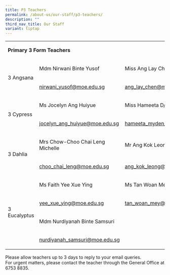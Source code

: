 ```yaml
---
title: P3 Teachers
permalink: /about-us/our-staff/p3-teachers/
description: ""
third_nav_title: Our Staff
variant: tiptap
---
```

<table style="minWidth: 75px">
<colgroup>
<col>
<col>
<col>
</colgroup>
<tbody>
<tr>
<td rowspan="1" colspan="3">
<p><strong>Primary 3 Form Teachers</strong>
</p>
</td>
</tr>
<tr>
<td rowspan="2" colspan="1">
<p>3 Angsana</p>
</td>
<td rowspan="1" colspan="1">
<p>Mdm Nirwani Binte Yusof&nbsp;</p>
</td>
<td rowspan="1" colspan="1">
<p>Miss Ang Lay Chen&nbsp;</p>
</td>
</tr>
<tr>
<td rowspan="1" colspan="1">
<p><a href="mailto:nirwani_yusof@moe.edu.sg" rel="noopener noreferrer nofollow" target="_blank">nirwani_yusof@moe.edu.sg</a>
</p>
</td>
<td rowspan="1" colspan="1">
<p><a href="mailto:ang_lay_chen@moe.edu.sg" rel="noopener noreferrer nofollow" target="_blank">ang_lay_chen@moe.edu.sg</a>
</p>
</td>
</tr>
<tr>
<td rowspan="2" colspan="1">
<p>3 Cypress</p>
</td>
<td rowspan="1" colspan="1">
<p>Ms Jocelyn Ang Huiyue</p>
</td>
<td rowspan="1" colspan="1">
<p>Miss Hameeta D/O Myden Pillai&nbsp;</p>
</td>
</tr>
<tr>
<td rowspan="1" colspan="1">
<p><a href="mailto:jocelyn_ang_huiyue@moe.edu.sg" rel="noopener noreferrer nofollow" target="_blank">jocelyn_ang_huiyue@moe.edu.sg</a>
</p>
</td>
<td rowspan="1" colspan="1">
<p><a href="mailto:hameeta_myden_pillai@moe.edu.sg" rel="noopener noreferrer nofollow" target="_blank">hameeta_myden_pillai@moe.edu.sg</a>
</p>
</td>
</tr>
<tr>
<td rowspan="3" colspan="1">
<p>3 Dahlia</p>
</td>
<td rowspan="1" colspan="1">
<p>Mrs Chow-Choo Chai Leng Michelle&nbsp;</p>
</td>
<td rowspan="1" colspan="1">
<p>Mr Ang Kok Leong&nbsp;</p>
</td>
</tr>
<tr>
<td rowspan="2" colspan="1">
<p><a href="mailto:choo_chai_leng@moe.edu.sg" rel="noopener noreferrer nofollow" target="_blank">choo_chai_leng@moe.edu.sg</a>
</p>
</td>
<td rowspan="2" colspan="1">
<p><a href="mailto:ang_kok_leong@moe.edu.sg" rel="noopener noreferrer nofollow" target="_blank">ang_kok_leong@moe.edu.sg</a>
</p>
</td>
</tr>
<tr></tr>
<tr>
<td rowspan="4" colspan="1">
<p>3 Eucalyptus</p>
</td>
<td rowspan="1" colspan="1">
<p>Ms Faith Yee Xue Ying</p>
</td>
<td rowspan="1" colspan="1">
<p>Ms Tan Woan Mey</p>
</td>
</tr>
<tr>
<td rowspan="1" colspan="1">
<p><a href="mailto:yee_xue_ying@moe.edu.sg" rel="noopener noreferrer nofollow" target="_blank">yee_xue_ying@moe.edu.sg</a>
</p>
</td>
<td rowspan="1" colspan="1">
<p><a href="mailto:tan_woan_mey@moe.edu.sg" rel="noopener noreferrer nofollow" target="_blank">tan_woan_mey@moe.edu.sg</a>
</p>
</td>
</tr>
<tr>
<td rowspan="1" colspan="1">
<p>Mdm Nurdiyanah Binte Samsuri&nbsp;</p>
</td>
<td rowspan="1" colspan="1">
<p>&nbsp;</p>
</td>
</tr>
<tr>
<td rowspan="1" colspan="1">
<p><a href="mailto:nurdiyanah_samsuri@moe.edu.sg" rel="noopener noreferrer nofollow" target="_blank">nurdiyanah_samsuri@moe.edu.sg</a>
</p>
</td>
<td rowspan="1" colspan="1">
<p></p>
</td>
</tr>
</tbody>
</table>
<p>Please allow teachers up to 3 days to reply to your email queries.
<br>For urgent matters, please contact the teacher through the General Office
at 6753 8835.</p>